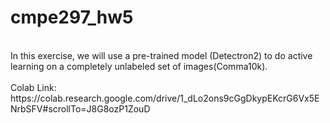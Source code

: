 # cmpe297_hw5
</br>
In this exercise, we will use a pre-trained model (Detectron2) to do active learning on a completely unlabeled set of images(Comma10k). </br>
</br>
Colab Link: https://colab.research.google.com/drive/1_dLo2ons9cGgDkypEKcrG6Vx5ENrbSFV#scrollTo=J8G8ozP1ZouD </br>
